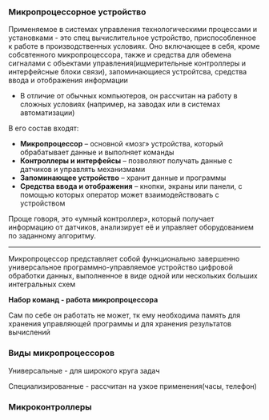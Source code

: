 ### **Микропроцессорное устройство** 
Применяемое в системах управления технологическими процессами и установками - это спец вычислительное устройство, приспособленное к работе в производственных условиях. Оно включающее в себя, кроме собсвтенного микропроцессора, также и средства для обемена сигналами с объектами управления(ищмерительные контроллеры и интерфейсные блоки связи), запоминающиеся устройтсва, средства ввода и отображения информации

- В отличие от обычных компьютеров, он рассчитан на работу в сложных условиях (например, на заводах или в системах автоматизации)

В его состав входят:
- **Микропроцессор** – основной «мозг» устройства, который обрабатывает данные и выполняет команды
- **Контроллеры и интерфейсы** – позволяют получать данные с датчиков и управлять механизмами
- **Запоминающее устройство** – хранит данные и программы
- **Средства ввода и отображения** – кнопки, экраны или панели, с помощью которых оператор может взаимодействовать с устройством

Проще говоря, это «умный контроллер», который получает информацию от датчиков, анализирует её и управляет оборудованием по заданному алгоритму.

---
Микропроцессор представляет собой функционально завершенно универсальное программно-управляемое устройство цифровой обработки данных, выполненное в виде одной или нескольких больших интегральных схем

**Набор команд - работа микропроцессора**

Сам по себе он работать не может, тк ему необходима память для хранения управляющей программы и для хранения результатов вычислений



### Виды микропроцессоров

Универсальные - для широкого круга задач

Специализированные - рассчитан на узкое применения(часы, телефон)


### Микроконтроллеры




